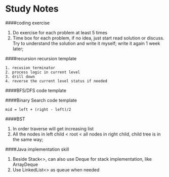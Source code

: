 # Study Notes

####coding exercise 
1.  Do exercise for each problem at least 5 times
1.  Time box for each problem, if no idea, just start read solution or discuss. Try to understand the solution and write it myself; write it again 1 week later;    

####recursion
recursion template
```
1. recusion terminator
2. process logic in current level
3. drill down
4. reverse the current level status if needed
``` 

####BFS/DFS code template

####Binary Search code template
```
mid = left + (right - left)/2
```


####BST
1. In order traverse will get increasing list
1. All the nodes in left child < root < all nodes in right child, child tree is in the same way;  

####Java implementation skill
1. Beside Stack<>, can also use Deque for stack implementation, like ArrayDeque
1. Use LinkedList<> as queue when needed